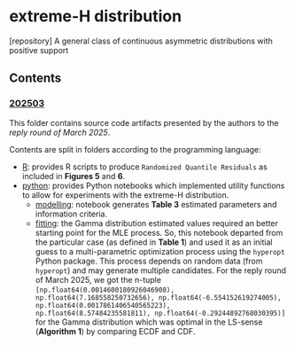 # extreme-H distribution
[repository] A general class of continuous asymmetric distributions with positive support

## Contents

### [202503](202503)
This folder contains source code artifacts presented by the authors to the _reply round of March 2025_.

Contents are split in folders according to the programming language:
- [R](2025/R): provides R scripts to produce `Randomized Quantile Residuals` as included in **Figures 5** and **6**.
- [python](2025/python): provides Python notebooks which implemented utility functions to allow for experiments with the extreme-H distribution.
  - [modelling](202503/python/modelling_H.ipynb): notebook generates **Table 3** estimated parameters and information criteria.
  - [fitting](202503/python/fitting_H_hyperopt.ipynb): the Gamma distribution estimated values required an better starting point for the MLE process. So, this notebook departed from the particular case (as defined in **Table 1**) and used it as an initial guess to a multi-parametric optimization process using the `hyperopt` Python package. This process depends on random data (from `hyperopt`) and may generate multiple candidates. For the reply round of March 2025, we got the n-tuple `[np.float64(0.0014600180926046908), np.float64(7.168558250732656), np.float64(-6.554152619274005), np.float64(0.0017861406540565223), np.float64(8.57484235581811), np.float64(-0.29244892768030395)]` for the Gamma distribution which was optimal in the LS-sense (**Algorithm 1**) by comparing ECDF and CDF.
  


